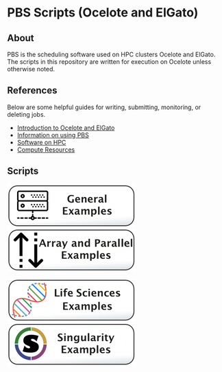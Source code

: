# PBS Scripts (Ocelote and ElGato)

## About
PBS is the scheduling software used on HPC clusters Ocelote and ElGato. The scripts in this repository are written for execution on Ocelote unless otherwise noted. 

## References
Below are some helpful guides for writing, submitting, monitoring, or deleting jobs. 

* [Introduction to Ocelote and ElGato](https://public.confluence.arizona.edu/display/UAHPC/Ocelote+Quick+Start)
* [Information on using PBS](https://public.confluence.arizona.edu/pages/viewpage.action?pageId=86409309)
* [Software on HPC](https://public.confluence.arizona.edu/display/UAHPC/Accessing+Software)
* [Compute Resources](https://public.confluence.arizona.edu/display/UAHPC/Compute+Resources)


## Scripts
[![](/Images/general-examples-button.png)](General-Examples) [![](/Images/parallel-and-array.png)](Array-and-Parallel)

[![](/Images/life-sciences-button.png)](Life-Sciences) ![](/Images/singularity-button.png)


